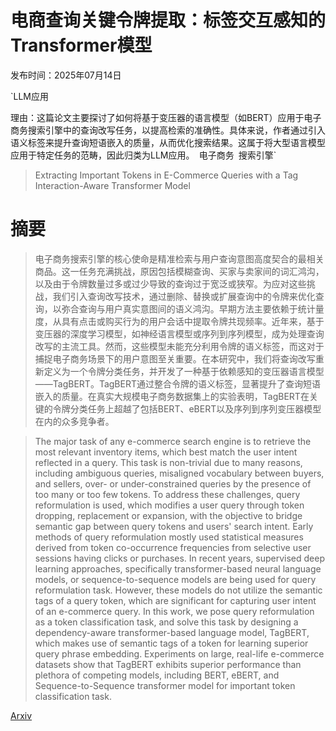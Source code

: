 # 电商查询关键令牌提取：标签交互感知的Transformer模型

发布时间：2025年07月14日

`LLM应用

理由：这篇论文主要探讨了如何将基于变压器的语言模型（如BERT）应用于电子商务搜索引擎中的查询改写任务，以提高检索的准确性。具体来说，作者通过引入语义标签来提升查询短语嵌入的质量，从而优化搜索结果。这属于将大型语言模型应用于特定任务的范畴，因此归类为LLM应用。` `电子商务` `搜索引擎`

> Extracting Important Tokens in E-Commerce Queries with a Tag Interaction-Aware Transformer Model

# 摘要

> 电子商务搜索引擎的核心使命是精准检索与用户查询意图高度契合的最相关商品。这一任务充满挑战，原因包括模糊查询、买家与卖家间的词汇鸿沟，以及由于令牌数量过多或过少导致的查询过于宽泛或狭窄。为应对这些挑战，我们引入查询改写技术，通过删除、替换或扩展查询中的令牌来优化查询，以弥合查询与用户真实意图间的语义鸿沟。早期方法主要依赖于统计量度，从具有点击或购买行为的用户会话中提取令牌共现频率。近年来，基于变压器的深度学习模型，如神经语言模型或序列到序列模型，成为处理查询改写的主流工具。然而，这些模型未能充分利用令牌的语义标签，而这对于捕捉电子商务场景下的用户意图至关重要。在本研究中，我们将查询改写重新定义为一个令牌分类任务，并开发了一种基于依赖感知的变压器语言模型——TagBERT。TagBERT通过整合令牌的语义标签，显著提升了查询短语嵌入的质量。在真实大规模电子商务数据集上的实验表明，TagBERT在关键的令牌分类任务上超越了包括BERT、eBERT以及序列到序列变压器模型在内的众多竞争者。

> The major task of any e-commerce search engine is to retrieve the most relevant inventory items, which best match the user intent reflected in a query. This task is non-trivial due to many reasons, including ambiguous queries, misaligned vocabulary between buyers, and sellers, over- or under-constrained queries by the presence of too many or too few tokens. To address these challenges, query reformulation is used, which modifies a user query through token dropping, replacement or expansion, with the objective to bridge semantic gap between query tokens and users' search intent. Early methods of query reformulation mostly used statistical measures derived from token co-occurrence frequencies from selective user sessions having clicks or purchases. In recent years, supervised deep learning approaches, specifically transformer-based neural language models, or sequence-to-sequence models are being used for query reformulation task. However, these models do not utilize the semantic tags of a query token, which are significant for capturing user intent of an e-commerce query. In this work, we pose query reformulation as a token classification task, and solve this task by designing a dependency-aware transformer-based language model, TagBERT, which makes use of semantic tags of a token for learning superior query phrase embedding. Experiments on large, real-life e-commerce datasets show that TagBERT exhibits superior performance than plethora of competing models, including BERT, eBERT, and Sequence-to-Sequence transformer model for important token classification task.

[Arxiv](https://arxiv.org/abs/2507.10385)